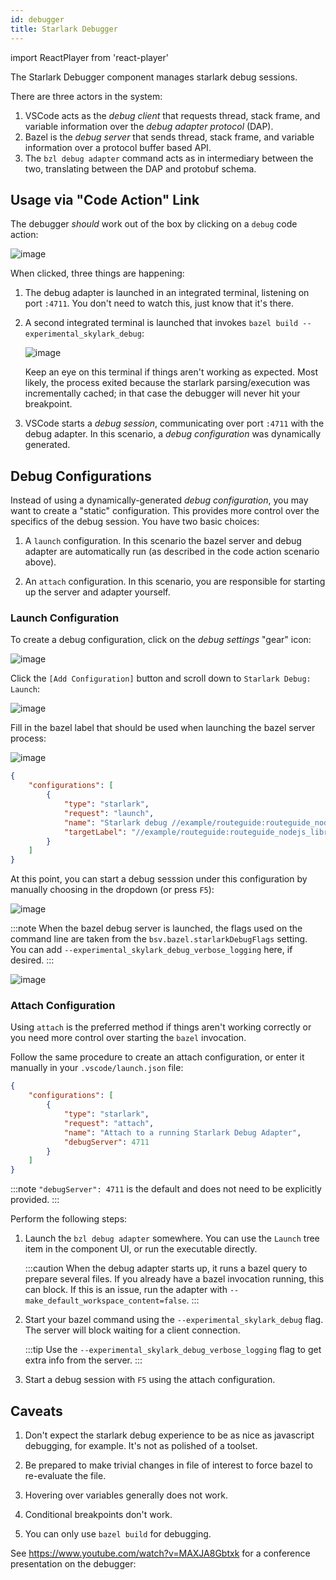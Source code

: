 ```yaml
---
id: debugger
title: Starlark Debugger
---
```


import ReactPlayer from 'react-player'

The Starlark Debugger component manages starlark debug sessions.

There are three actors in the system:

1. VSCode acts as the *debug client* that requests thread, stack frame, and variable
   information over the *debug adapter protocol* (DAP). 
1. Bazel is the *debug server* that sends thread, stack frame, and variable
   information over a protocol buffer based API.
1. The `bzl debug adapter` command acts as in intermediary between the two,
   translating between the DAP and protobuf schema.

## Usage via "Code Action" Link

The debugger *should* work out of the box by clicking on a `debug` code action:

![image](https://user-images.githubusercontent.com/50580/144439494-8e37f41a-2e1d-4d2a-b73e-fda50c13c1fc.png)

When clicked, three things are happening:

1. The debug adapter is launched in an integrated terminal, listening on port `:4711`.  You don't need to watch this, just know that it's there.

2. A second integrated terminal is launched that invokes `bazel build --experimental_skylark_debug`:

    ![image](https://user-images.githubusercontent.com/50580/144440559-8a112b23-5268-4c90-a3cc-52395627983b.png)

    Keep an eye on this terminal if things aren't working as expected.  Most
    likely, the process exited because the starlark parsing/execution was
    incrementally cached; in that case the debugger will never hit your
    breakpoint.

3. VSCode starts a *debug session*, communicating over port `:4711` with the
   debug adapter.  In this scenario, a *debug configuration* was dynamically
   generated.


## Debug Configurations

Instead of using a dynamically-generated *debug configuration*, you may want to
create a "static" configuration.  This provides more control over the specifics
of the debug session.  You have two basic choices:

1. A `launch` configuration.  In this scenario the bazel server and debug
   adapter are automatically run (as described in the code action scenario
   above).

2. An `attach` configuration.  In this scenario, you are responsible for
   starting up the server and adapter yourself.

### Launch Configuration

To create a debug configuration, click on the *debug settings* "gear" icon:

![image](https://user-images.githubusercontent.com/50580/144442486-b0b7499b-f027-4da4-97c7-3e127fb1e94f.png)

Click the `[Add Configuration]` button and scroll down to `Starlark Debug: Launch`:

![image](https://user-images.githubusercontent.com/50580/144442534-acc18a5e-d176-46b1-aaab-7f28c0d0f388.png)

Fill in the bazel label that should be used when launching the bazel server process:

![image](https://user-images.githubusercontent.com/50580/144442735-8a6e5366-7a94-4ccb-a0e1-fdd69bfface4.png)

```json
{
    "configurations": [
        {
            "type": "starlark",
            "request": "launch",
            "name": "Starlark debug //example/routeguide:routeguide_nodejs_library",
            "targetLabel": "//example/routeguide:routeguide_nodejs_library"
        }
    ]
}
```

At this point, you can start a debug sesssion under this configuration by
manually choosing in the dropdown (or press `F5`): 

![image](https://user-images.githubusercontent.com/50580/144443989-4e454137-c29b-4e04-87db-fb5b0eed41cb.png)

:::note
When the bazel debug server is launched, the flags used on the command line are taken from the `bsv.bazel.starlarkDebugFlags` setting.  You can add `--experimental_skylark_debug_verbose_logging` here, if desired.
:::

![image](https://user-images.githubusercontent.com/50580/144522108-ea529e73-02e3-4dca-a5ea-5fda77f39db4.png)

### Attach Configuration

Using `attach` is the preferred method if things aren't working correctly or you
need more control over starting the `bazel` invocation.

Follow the same procedure to create an attach configuration, or enter it
manually in your `.vscode/launch.json` file:

```json
{
    "configurations": [
        {
            "type": "starlark",
            "request": "attach",
            "name": "Attach to a running Starlark Debug Adapter",
            "debugServer": 4711
        }
    ]
}
```
:::note
`"debugServer": 4711` is the default and does not need to be explicitly provided.
:::

Perform the following steps:

1. Launch the `bzl debug adapter` somewhere.  You can use the `Launch` tree item
   in the component UI, or run the executable directly.

   :::caution
   When the debug adapter starts up, it runs a bazel query to prepare several
   files.  If you already have a bazel invocation running, this can block.  If
   this is an issue, run the adapter with
   `--make_default_workspace_content=false`.
   :::

2. Start your bazel command using the `--experimental_skylark_debug` flag. The
   server will block waiting for a client connection.

    :::tip
    Use the `--experimental_skylark_debug_verbose_logging` flag to get extra info from the server.
    :::

3. Start a debug session with `F5` using the attach configuration.

## Caveats

1. Don't expect the starlark debug experience to be as nice as javascript
   debugging, for example.  It's not as polished of a toolset.

2. Be prepared to make trivial changes in file of interest to force bazel to
   re-evaluate the file.

3. Hovering over variables generally does not work.

4. Conditional breakpoints don't work.

5. You can only use `bazel build` for debugging.

See https://www.youtube.com/watch?v=MAXJA8Gbtxk for a conference presentation on the debugger:

<ReactPlayer controls url='https://www.youtube.com/watch?v=MAXJA8Gbtxk' />